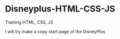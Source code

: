 # Disneyplus-HTML-CSS-JS
Training HTML, CSS, JS

I will try make a copy start page of the DisneyPlus 
